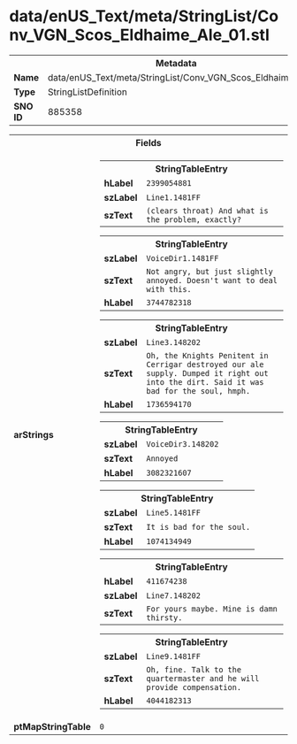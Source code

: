 <h1>data/enUS_Text/meta/StringList/Conv_VGN_Scos_Eldhaime_Ale_01.stl</h1><table><tr><th colspan="100%">Metadata</th></tr><tr><td><b>Name</b></td><td>data/enUS_Text/meta/StringList/Conv_VGN_Scos_Eldhaime_Ale_01.stl</td></tr><tr><td><b>Type</b></td><td>StringListDefinition</td></tr><tr><td><b>SNO ID</b></td><td>885358</td></tr></table>

<table><tr><th colspan="100%">Fields</th></tr><tr><td><b>arStrings</b></td><td><table><tr><th colspan="100%">StringTableEntry</th></tr><tr><td><b>hLabel</b></td><td><code>2399054881</code></td></tr><tr><td><b>szLabel</b></td><td><code>Line1.1481FF</code></td></tr><tr><td><b>szText</b></td><td><code>(clears throat) And what is the problem, exactly?</code></td></tr></table>


<table><tr><th colspan="100%">StringTableEntry</th></tr><tr><td><b>szLabel</b></td><td><code>VoiceDir1.1481FF</code></td></tr><tr><td><b>szText</b></td><td><code>Not angry, but just slightly annoyed. Doesn't want to deal with this.</code></td></tr><tr><td><b>hLabel</b></td><td><code>3744782318</code></td></tr></table>


<table><tr><th colspan="100%">StringTableEntry</th></tr><tr><td><b>szLabel</b></td><td><code>Line3.148202</code></td></tr><tr><td><b>szText</b></td><td><code>Oh, the Knights Penitent in Cerrigar destroyed our ale supply. Dumped it right out into the dirt. Said it was bad for the soul, hmph.</code></td></tr><tr><td><b>hLabel</b></td><td><code>1736594170</code></td></tr></table>


<table><tr><th colspan="100%">StringTableEntry</th></tr><tr><td><b>szLabel</b></td><td><code>VoiceDir3.148202</code></td></tr><tr><td><b>szText</b></td><td><code>Annoyed</code></td></tr><tr><td><b>hLabel</b></td><td><code>3082321607</code></td></tr></table>


<table><tr><th colspan="100%">StringTableEntry</th></tr><tr><td><b>szLabel</b></td><td><code>Line5.1481FF</code></td></tr><tr><td><b>szText</b></td><td><code>It is bad for the soul.</code></td></tr><tr><td><b>hLabel</b></td><td><code>1074134949</code></td></tr></table>


<table><tr><th colspan="100%">StringTableEntry</th></tr><tr><td><b>hLabel</b></td><td><code>411674238</code></td></tr><tr><td><b>szLabel</b></td><td><code>Line7.148202</code></td></tr><tr><td><b>szText</b></td><td><code>For yours maybe. Mine is damn thirsty.</code></td></tr></table>


<table><tr><th colspan="100%">StringTableEntry</th></tr><tr><td><b>szLabel</b></td><td><code>Line9.1481FF</code></td></tr><tr><td><b>szText</b></td><td><code>Oh, fine. Talk to the quartermaster and he will provide compensation.</code></td></tr><tr><td><b>hLabel</b></td><td><code>4044182313</code></td></tr></table>


</td></tr><tr><td><b>ptMapStringTable</b></td><td><code>0</code></td></tr></table>

